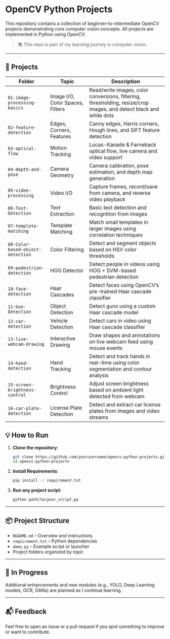 # OpenCV Python Projects

This repository contains a collection of beginner-to-intermediate OpenCV projects demonstrating core computer vision concepts. All projects are implemented in Python using OpenCV.

> 📚 This repo is part of my learning journey in computer vision.

---

## 📁 Projects

| Folder | Topic | Description |
|--------|-------|-------------|
| `01-image-processing-basics` | Image I/O, Color Spaces, Filters | Read/write images, color conversions, filtering, thresholding, resize/crop images, and detect black and white dots |
| `02-feature-detection` | Edges, Corners, Features | Canny edges, Harris corners, Hough lines, and SIFT feature detection |
| `03-optical-flow` | Motion Tracking | Lucas-Kanade & Farneback optical flow, live camera and video support |
| `04-depth-and-pose` | Camera Geometry | Camera calibration, pose estimation, and depth map generation |
| `05-video-processing` | Video I/O | Capture frames, record/save from camera, and reverse video playback |
| `06-Text-Detection` | Text Extraction | Basic text detection and recognition from images |
| `07-templete-matching` | Template Matching | Match small templates in larger images using correlation techniques |
| `08-Color-based-object-detection` | Color Filtering | Detect and segment objects based on HSV color thresholds |
| `09-pedestrian-detection` | HOG Detector | Detect people in videos using HOG + SVM-based pedestrian detection |
| `10-face-detection` | Haar Cascades | Detect faces using OpenCV’s pre-trained Haar cascade classifier |
| `11-Gun-Detection` | Object Detection | Detect guns using a custom Haar cascade model |
| `12-car-detection` | Vehicle Detection | Detect cars in video using Haar cascade classifier |
| `13-live-webcam-drawing` | Interactive Drawing | Draw shapes and annotations on live webcam feed using mouse events |
| `14-hand-detection` | Hand Tracking | Detect and track hands in real-time using color segmentation and contour analysis |
| `15-screen-brightness-control` | Brightness Control | Adjust screen brightness based on ambient light detected from webcam |
| `16-car-plate-detection` | License Plate Detection | Detect and extract car license plates from images and video streams |

## 💡 How to Run

1. **Clone the repository**:
   ```bash
   git clone https://github.com/yourusername/opencv-python-projects.git
   cd opencv-python-projects


2. **Install Requirements**:

   ```bash
   pip install -r requirement.txt
   ```

3. **Run any project script**:

   ```bash
   python path/to/your_script.py
   ```

---

## 📦 Project Structure

* `README.md` – Overview and instructions
* `requirement.txt` – Python dependencies
* `demo.py` – Example script or launcher
* Project folders organized by topic

---

## 🚧 In Progress

Additional enhancements and new modules (e.g., YOLO, Deep Learning models, OCR, GANs) are planned as I continue learning.

---

## 📬 Feedback

Feel free to open an issue or a pull request if you spot something to improve or want to contribute.

```